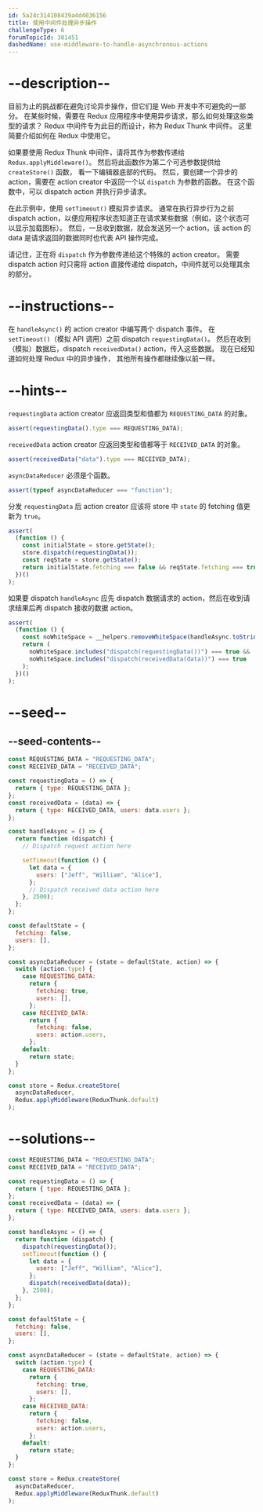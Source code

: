 ```yaml
---
id: 5a24c314108439a4d4036156
title: 使用中间件处理异步操作
challengeType: 6
forumTopicId: 301451
dashedName: use-middleware-to-handle-asynchronous-actions
---
```


# --description--

目前为止的挑战都在避免讨论异步操作，但它们是 Web 开发中不可避免的一部分。 在某些时候，需要在 Redux 应用程序中使用异步请求，那么如何处理这些类型的请求？ Redux 中间件专为此目的而设计，称为 Redux Thunk 中间件。 这里简要介绍如何在 Redux 中使用它。

如果要使用 Redux Thunk 中间件，请将其作为参数传递给 `Redux.applyMiddleware()`。 然后将此函数作为第二个可选参数提供给 `createStore()` 函数， 看一下编辑器底部的代码。 然后，要创建一个异步的 action，需要在 action creator 中返回一个以 `dispatch` 为参数的函数。 在这个函数中，可以 dispatch action 并执行异步请求。

在此示例中，使用 `setTimeout()` 模拟异步请求。 通常在执行异步行为之前 dispatch action，以便应用程序状态知道正在请求某些数据（例如，这个状态可以显示加载图标）。 然后，一旦收到数据，就会发送另一个 action，该 action 的 data 是请求返回的数据同时也代表 API 操作完成。

请记住，正在将 `dispatch` 作为参数传递给这个特殊的 action creator。 需要 dispatch action 时只需将 action 直接传递给 dispatch，中间件就可以处理其余的部分。

# --instructions--

在 `handleAsync()` 的 action creator 中编写两个 dispatch 事件。 在 `setTimeout()`（模拟 API 调用）之前 dispatch `requestingData()`。 然后在收到（模拟）数据后，dispatch `receivedData()` action，传入这些数据。 现在已经知道如何处理 Redux 中的异步操作， 其他所有操作都继续像以前一样。

# --hints--

`requestingData` action creator 应返回类型和值都为 `REQUESTING_DATA` 的对象。

```js
assert(requestingData().type === REQUESTING_DATA);
```

`receivedData` action creator 应返回类型和值都等于 `RECEIVED_DATA` 的对象。

```js
assert(receivedData("data").type === RECEIVED_DATA);
```

`asyncDataReducer` 必须是个函数。

```js
assert(typeof asyncDataReducer === "function");
```

分发 `requestingData` 后 action creator 应该将 store 中 `state` 的 fetching 值更新为 `true`。

```js
assert(
  (function () {
    const initialState = store.getState();
    store.dispatch(requestingData());
    const reqState = store.getState();
    return initialState.fetching === false && reqState.fetching === true;
  })()
);
```

如果要 dispatch `handleAsync` 应先 dispatch 数据请求的 action，然后在收到请求结果后再 dispatch 接收的数据 action。

```js
assert(
  (function () {
    const noWhiteSpace = __helpers.removeWhiteSpace(handleAsync.toString());
    return (
      noWhiteSpace.includes("dispatch(requestingData())") === true &&
      noWhiteSpace.includes("dispatch(receivedData(data))") === true
    );
  })()
);
```

# --seed--

## --seed-contents--

```js
const REQUESTING_DATA = "REQUESTING_DATA";
const RECEIVED_DATA = "RECEIVED_DATA";

const requestingData = () => {
  return { type: REQUESTING_DATA };
};
const receivedData = (data) => {
  return { type: RECEIVED_DATA, users: data.users };
};

const handleAsync = () => {
  return function (dispatch) {
    // Dispatch request action here

    setTimeout(function () {
      let data = {
        users: ["Jeff", "William", "Alice"],
      };
      // Dispatch received data action here
    }, 2500);
  };
};

const defaultState = {
  fetching: false,
  users: [],
};

const asyncDataReducer = (state = defaultState, action) => {
  switch (action.type) {
    case REQUESTING_DATA:
      return {
        fetching: true,
        users: [],
      };
    case RECEIVED_DATA:
      return {
        fetching: false,
        users: action.users,
      };
    default:
      return state;
  }
};

const store = Redux.createStore(
  asyncDataReducer,
  Redux.applyMiddleware(ReduxThunk.default)
);
```

# --solutions--

```js
const REQUESTING_DATA = "REQUESTING_DATA";
const RECEIVED_DATA = "RECEIVED_DATA";

const requestingData = () => {
  return { type: REQUESTING_DATA };
};
const receivedData = (data) => {
  return { type: RECEIVED_DATA, users: data.users };
};

const handleAsync = () => {
  return function (dispatch) {
    dispatch(requestingData());
    setTimeout(function () {
      let data = {
        users: ["Jeff", "William", "Alice"],
      };
      dispatch(receivedData(data));
    }, 2500);
  };
};

const defaultState = {
  fetching: false,
  users: [],
};

const asyncDataReducer = (state = defaultState, action) => {
  switch (action.type) {
    case REQUESTING_DATA:
      return {
        fetching: true,
        users: [],
      };
    case RECEIVED_DATA:
      return {
        fetching: false,
        users: action.users,
      };
    default:
      return state;
  }
};

const store = Redux.createStore(
  asyncDataReducer,
  Redux.applyMiddleware(ReduxThunk.default)
);
```
